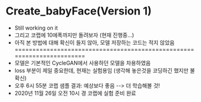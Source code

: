 # Create_babyFace(Version 1)
* Still working on it
* 그리고 코랩에 10에폭까지만 돌려보자 (현재 진행중...)
* 아직 본 방법에 대해 확신이 들지 않아, 모델 저장하는 코드는 적지 않았음
=======================================================================
* 모델은 기본적인 CycleGAN에서 사용하던 모델을 차용하였음
* loss 부분이 제일 중요한데, 현재는 실험용임 (생각해 놓은것을 코딩하긴 했지만 불확신)
* 오후 6시 55분 코랩 샘플 결과: 예상보다 좋음 --> 더 학습해볼 것!
* 2020년 11월 26일 오전 10시 경 코랩에 실험 준비 완료
